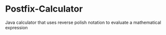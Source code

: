 # Postfix-Calculator
Java calculator that uses reverse polish notation to evaluate a mathematical expression
